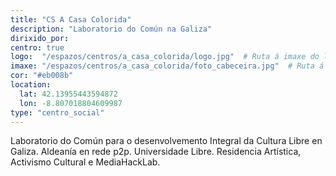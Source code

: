 ```yaml
---
title: "CS A Casa Colorida"
description: "Laboratorio do Común na Galiza"
dirixido_por:
centro: true
logo:  "/espazos/centros/a_casa_colorida/logo.jpg"  # Ruta á imaxe do logo
imaxe: "/espazos/centros/a_casa_colorida/foto_cabeceira.jpg"  # Ruta á imaxe de fondo
cor: "#eb008b"
location:
  lat: 42.13955443594872
  lon: -8.807018804609987
type: "centro_social"
---
```

Laboratorio do Común para o desenvolvemento Integral da Cultura Libre en Galiza. Aldeanía en rede p2p. Universidade Libre. Residencia Artística, Activismo Cultural e MediaHackLab.